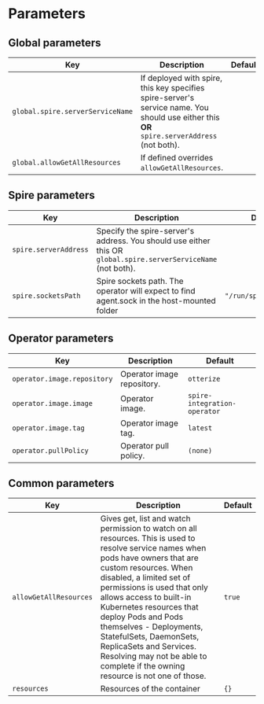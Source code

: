 # Parameters

## Global parameters
| Key                              | Description                                                                                                                                 | Default |
|----------------------------------|---------------------------------------------------------------------------------------------------------------------------------------------|---------|
| `global.spire.serverServiceName` | If deployed with spire, this key specifies spire-server's service name. You should use either this **OR** `spire.serverAddress` (not both). |         |
| `global.allowGetAllResources`    | If defined overrides `allowGetAllResources`.                                                                                                |         |

## Spire parameters

| Key                   | Description                                                                                                    | Default                |
|-----------------------|----------------------------------------------------------------------------------------------------------------|------------------------|
| `spire.serverAddress` | Specify the spire-server's address. You should use either this OR `global.spire.serverServiceName` (not both). |                        |  
| `spire.socketsPath`   | Spire sockets path. The operator will expect to find agent.sock in the host-mounted folder                     | `"/run/spire/sockets"` |

## Operator parameters

| Key                         | Description                | Default                      |
|-----------------------------|----------------------------|------------------------------|
| `operator.image.repository` | Operator image repository. | `otterize`                   |
| `operator.image.image`      | Operator image.            | `spire-integration-operator` |
| `operator.image.tag`        | Operator image tag.        | `latest`                     |
| `operator.pullPolicy`       | Operator pull policy.      | `(none)`                     |

## Common parameters

| Key                    | Description                                                                                                                                                                                                                                                                                                                                                                                                                                                   | Default |
|------------------------|---------------------------------------------------------------------------------------------------------------------------------------------------------------------------------------------------------------------------------------------------------------------------------------------------------------------------------------------------------------------------------------------------------------------------------------------------------------|---------|
| `allowGetAllResources` | Gives get, list and watch permission to watch on all resources. This is used to resolve service names when pods have owners that are custom resources. When disabled, a limited set of permissions is used that only allows access to built-in Kubernetes resources that deploy Pods and Pods themselves - Deployments, StatefulSets, DaemonSets, ReplicaSets and Services. Resolving may not be able to complete if the owning resource is not one of those. | `true`  |
| `resources`            | Resources of the container                                                                                                                                                                                                                                                                                                                                                                                                                                    | `{}`    |

